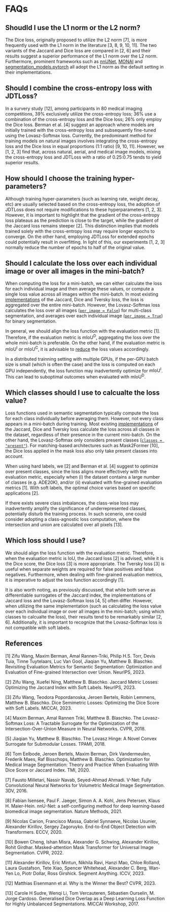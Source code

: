 # FAQs

## Shoudld I use the L1 norm or the L2 norm?
The Dice loss, originally proposed to utilize the L2 norm [7], is more frequently used with the L1 norm in the literature [3, 8, 9, 10, 11]. The two variants of the Jaccard and Dice loss are compared in [2, 6] and their results suggest a superior performance of the L1 norm over the L2 norm. Furthermore, prominent frameworks such as [nnUNet](https://github.com/MIC-DKFZ/nnUNet/blob/997804c7510634dc8fd83f1194b434c60815a93e/nnunetv2/training/loss/dice.py#L8), [MONAI](https://github.com/Project-MONAI/MONAI/blob/ff430286c37e78d7592372a5a97377f0cbb0219c/monai/losses/dice.py#L30) and [segmentation_models.pytorch](https://github.com/qubvel/segmentation_models.pytorch/blob/6db76a1106426ac5b55f39fba68168f3bccae7f8/segmentation_models_pytorch/losses/dice.py#L12) all adopt the L1 norm as the default setting in their implementations.

## Should I combine the cross-entropy loss with JDTLoss?
In a survery study [12], among participants in 80 medical imaging competitions, 39% exclusively utilize the cross-entropy loss; 36% use a combination of the cross-entropy loss and the Dice loss; 26% only employ the Dice loss. Berman et al. [4] suggest an approach where models are initially trained with the cross-entropy loss and subsequently fine-tuned using the Lovasz-Softmax loss. Currently, the predominant method for training models on natural images involves integrating the cross-entropy loss and the Dice loss in equal proportions (1:1 ratio) [9, 10, 11]. However, we [1, 2, 3] find that, across natural, aerial, and medical image models, mixing the cross-entropy loss and JDTLoss with a ratio of 0.25:0.75 tends to yield superior results.

## How should I choose the training hyper-parameters?
Although training hyper-parameters (such as learning rate, weight decay, etc) are usually selected based on the cross-entropy loss, the adoption of JDTLoss does not require modifications to these hyperparameters [1, 2, 3]. However, it is important to highlight that the gradient of the cross-entropy loss plateaus as the prediction is close to the target, while the gradient of the Jaccard loss remains steeper [2]. This distinction implies that models trained solely with the cross-entropy loss may require longer epochs to converge. On the other hand, employing JDTLoss for extended epochs could potentially result in overfitting. In light of this, our experiments [1, 2, 3] normally reduce the number of epochs to half of the original value.

## Should I calculate the loss over each individual image or over all images in the mini-batch?
When computing the loss for a mini-batch, we can either calculate the loss for each individual image and then average these values, or compute a single loss value across all images within the mini-batch. In most existing [implementations](https://github.com/open-mmlab/mmsegmentation/blob/main/mmseg/models/losses/dice_loss.py) of the Jaccard, Dice and Tversky loss, the loss is aggregated over the entire mini-batch. However, the Lovasz-Softmax loss calculates the loss over all images ([`per_image = False`](https://github.com/bermanmaxim/LovaszSoftmax/blob/7d48792d35a04d3167de488dd00daabbccd8334b/pytorch/lovasz_losses.py#L53)) for multi-class segmentation, and averages over each individual image ([`per_image = True`](https://github.com/bermanmaxim/LovaszSoftmax/blob/7d48792d35a04d3167de488dd00daabbccd8334b/pytorch/lovasz_losses.py#L33)) for binary segmentation.

In general, we should align the loss function with the evaluation metric [1]. Therefore, if the evaluation metric is $\text{mIoU}^\text{D}$, aggregating the loss over the whole mini-batch is preferable. On the other hand, if the evaluation metric is $\text{mIoU}^\text{I}$ or $\text{mIoU}^\text{C}$, it is advisable to [reduce](https://github.com/zifuwanggg/JDTLosses/blob/e584fd80d9b4f7c672368517b2141cad02e8b8df/losses/jdt_loss.py#L209) the loss values accordingly.

In a distributed trainning setting with multiple GPUs, if the per-GPU batch size is small (which is often the case) and the loss is computed on each GPU independently, the loss function may inadvertently optimize for $\text{mIoU}^\text{I}$. This can lead to suboptimal outcomes when evaluated with $\text{mIoU}^\text{D}$.

## Which classes should I use to calcualte the loss value?
Loss functions used in semantic segmentation typically compute the loss for each class individually before averaging them. However, not every class appears in a mini-batch during training. Most existing [implementations](https://github.com/open-mmlab/mmsegmentation/blob/main/mmseg/models/losses/dice_loss.py) of the Jaccard, Dice and Tversky loss calculate the loss across all classes in the dataset, regardless of their presence in the current mini-batch. On the other hand, the Lovasz-Softmax only considers present classes ([`classes = "present"`](https://github.com/bermanmaxim/LovaszSoftmax/blob/7d48792d35a04d3167de488dd00daabbccd8334b/pytorch/lovasz_losses.py#L153)). For matching-based architectures such as Mask2Former [10], the Dice loss applied in the mask loss also only take present classes into account.

When using hard labels, we [2] and Berman et al. [4] suggest to optimize over present classes, since the loss aligns more effectively with the evaluation metric, especially when (i) the dataset contains a large number of classes (e.g. ADE20K), and/or (ii) evaluated with fine-grained evaluation metrics [1]. With soft labels, the optimal choice varies based on specific applications [2].

If there exists severe class imbalances, the class-wise loss may inadvertently amplify the significance of underrepresented classes, potentially disturb the training process. In such scenerio, one could consider adopting a class-agnostic loss computation, where the intersection and union are calculated over all pixels [13].

## Which loss should I use?
We should align the loss function with the evaluation metric. Therefore, when the evaluation metric is IoU, the Jaccard loss [2] is advised, while it is the Dice score, the Dice loss [3] is more appropriate. The Tversky loss [3] is useful when separate weights are required for false positives and false negatives. Furthermore, when dealing with fine-grained evaluation metrics, it is imperative to adjust the loss function accordingly [1].

It is also worth noting, as previously discussed, that while both serve as differentiable surrogates of the Jaccard index, the implementations of Jaccard loss and the Lovasz-Softmax loss [4, 5] often differ. However, when utilizing the same implementation (such as calculating the loss value over each individual image or over all images in the mini-batch; using which classes to calcualte the loss), their results tend to be remarkably similar [2, 6]. Additionally, it is important to recognize that the Lovasz-Softmax loss is not compatible with soft labels.

## References
[1] Zifu Wang, Maxim Berman, Amal Rannen-Triki, Philip H.S. Torr, Devis Tuia, Tinne Tuytelaars, Luc Van Gool, Jiaqian Yu, Matthew B. Blaschko. Revisiting Evaluation Metrics for Semantic Segmentation: Optimization and Evaluation of Fine-grained Intersection over Union. NeurIPS, 2023.

[2] Zifu Wang, Xuefei Ning, Matthew B. Blaschko. Jaccard Metric Losses: Optimizing the Jaccard Index with Soft Labels. NeurIPS, 2023.

[3] Zifu Wang, Teodora Popordanoska, Jeroen Bertels, Robin Lemmens, Matthew B. Blaschko. Dice Semimetric Losses: Optimizing the Dice Score with Soft Labels. MICCAI, 2023.

[4] Maxim Berman, Amal Rannen Triki, Matthew B. Blaschko. The Lovasz-Softmax Loss: A Tractable Surrogate for the Optimization of the Intersection-Over-Union Measure in Neural Networks. CVPR, 2018.

[5] Jiaqian Yu, Matthew B. Blaschko. The Lovasz Hinge: A Novel Convex Surrogate for Submodular Losses. TPAMI, 2018.

[6] Tom Eelbode, Jeroen Bertels, Maxim Berman, Dirk Vandermeulen, Frederik Maes, Raf Bisschops, Matthew B. Blaschko. Optimization for Medical Image Segmentation: Theory and Practice When Evaluating With Dice Score or Jaccard Index. TMI, 2020.

[7] Fausto Milletari, Nassir Navab, Seyed-Ahmad Ahmadi. V-Net: Fully Convolutional Neural Networks for Volumetric Medical Image Segmentation. 3DV, 2016.

[8] Fabian Isensee, Paul F. Jaeger, Simon A. A. Kohl, Jens Petersen, Klaus H. Maier-Hein. nnU-Net: a self-configuring method for deep learning-based biomedical image segmentation. Nature Methods, 2021.

[9] Nicolas Carion, Francisco Massa, Gabriel Synnaeve, Nicolas Usunier, Alexander Kirillov, Sergey Zagoruyko. End-to-End Object Detection with Transformers. ECCV, 2020.

[10] Bowen Cheng, Ishan Misra, Alexander G. Schwing, Alexander Kirillov, Rohit Girdhar. Masked-attention Mask Transformer for Universal Image Segmentation. CVPR, 2022.

[11] Alexander Kirillov, Eric Mintun, Nikhila Ravi, Hanzi Mao, Chloe Rolland, Laura Gustafson, Tete Xiao, Spencer Whitehead, Alexander C. Berg, Wan-Yen Lo, Piotr Dollar, Ross Girshick. Segment Anything. ICCV, 2023.

[12] Matthias Eisenmann et al. Why is the Winner the Best? CVPR, 2023.

[13] Carole H Sudre, Wenqi Li, Tom Vercauteren, Sébastien Ourselin, M. Jorge Cardoso. Generalised Dice Overlap as a Deep Learning Loss Function for Highly Unbalanced Segmentations. MICCAI Workshop, 2017.